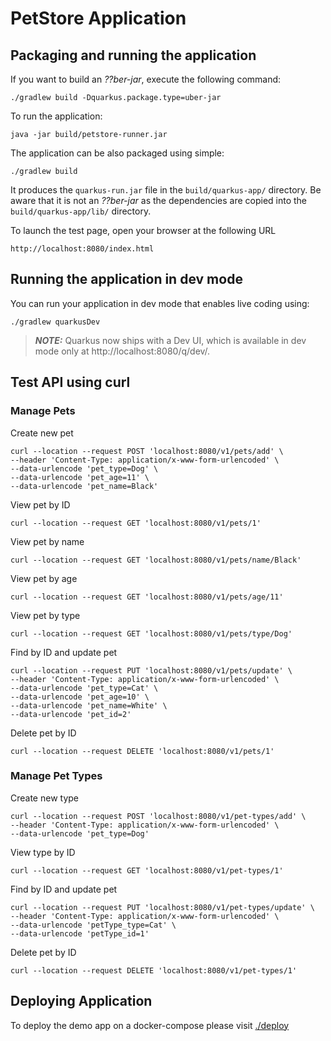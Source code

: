 # PetStore Application

## Packaging and running the application

If you want to build an _??ber-jar_, execute the following command:

    ./gradlew build -Dquarkus.package.type=uber-jar

To run the application:

    java -jar build/petstore-runner.jar

The application can be also packaged using simple:

    ./gradlew build

It produces the `quarkus-run.jar` file in the `build/quarkus-app/` directory.
Be aware that it is not an _??ber-jar_ as the dependencies are copied into the `build/quarkus-app/lib/` directory.

To launch the test page, open your browser at the following URL

    http://localhost:8080/index.html

## Running the application in dev mode

You can run your application in dev mode that enables live coding using:

    ./gradlew quarkusDev

> **_NOTE:_**  Quarkus now ships with a Dev UI, which is available in dev mode only at http://localhost:8080/q/dev/.

## Test API using curl
### Manage Pets
Create new pet

    curl --location --request POST 'localhost:8080/v1/pets/add' \
    --header 'Content-Type: application/x-www-form-urlencoded' \
    --data-urlencode 'pet_type=Dog' \
    --data-urlencode 'pet_age=11' \
    --data-urlencode 'pet_name=Black'

View pet by ID

    curl --location --request GET 'localhost:8080/v1/pets/1'

View pet by name

    curl --location --request GET 'localhost:8080/v1/pets/name/Black'

View pet by age

    curl --location --request GET 'localhost:8080/v1/pets/age/11'

View pet by type

    curl --location --request GET 'localhost:8080/v1/pets/type/Dog'

Find by ID and update pet

    curl --location --request PUT 'localhost:8080/v1/pets/update' \
    --header 'Content-Type: application/x-www-form-urlencoded' \
    --data-urlencode 'pet_type=Cat' \
    --data-urlencode 'pet_age=10' \
    --data-urlencode 'pet_name=White' \
    --data-urlencode 'pet_id=2'

Delete pet by ID

    curl --location --request DELETE 'localhost:8080/v1/pets/1' 

### Manage Pet Types
Create new type

    curl --location --request POST 'localhost:8080/v1/pet-types/add' \
    --header 'Content-Type: application/x-www-form-urlencoded' \
    --data-urlencode 'pet_type=Dog' 

View type by ID

    curl --location --request GET 'localhost:8080/v1/pet-types/1'

Find by ID and update pet

    curl --location --request PUT 'localhost:8080/v1/pet-types/update' \
    --header 'Content-Type: application/x-www-form-urlencoded' \
    --data-urlencode 'petType_type=Cat' \
    --data-urlencode 'petType_id=1' 

Delete pet by ID

    curl --location --request DELETE 'localhost:8080/v1/pet-types/1' 


## Deploying Application

To deploy the demo app on a docker-compose please visit [./deploy](https://github.com/rasika/petstore/tree/master/deploy)
